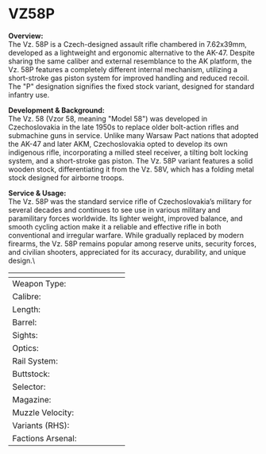 # VZ58P

**Overview:**\
The Vz. 58P is a Czech-designed assault rifle chambered in 7.62x39mm, developed as a lightweight and ergonomic alternative to the AK-47. Despite sharing the same caliber and external resemblance to the AK platform, the Vz. 58P features a completely different internal mechanism, utilizing a short-stroke gas piston system for improved handling and reduced recoil. The "P" designation signifies the fixed stock variant, designed for standard infantry use.

**Development & Background:**\
The Vz. 58 (Vzor 58, meaning "Model 58") was developed in Czechoslovakia in the late 1950s to replace older bolt-action rifles and submachine guns in service. Unlike many Warsaw Pact nations that adopted the AK-47 and later AKM, Czechoslovakia opted to develop its own indigenous rifle, incorporating a milled steel receiver, a tilting bolt locking system, and a short-stroke gas piston. The Vz. 58P variant features a solid wooden stock, differentiating it from the Vz. 58V, which has a folding metal stock designed for airborne troops.

**Service & Usage:**\
The Vz. 58P was the standard service rifle of Czechoslovakia’s military for several decades and continues to see use in various military and paramilitary forces worldwide. Its lighter weight, improved balance, and smooth cycling action make it a reliable and effective rifle in both conventional and irregular warfare. While gradually replaced by modern firearms, the Vz. 58P remains popular among reserve units, security forces, and civilian shooters, appreciated for its accuracy, durability, and unique design.\


<table><thead><tr><th width="203"></th><th></th></tr></thead><tbody><tr><td>Weapon Type:</td><td></td></tr><tr><td>Calibre:</td><td></td></tr><tr><td>Length:</td><td></td></tr><tr><td>Barrel:</td><td></td></tr><tr><td>Sights:</td><td></td></tr><tr><td>Optics:</td><td></td></tr><tr><td>Rail System:</td><td></td></tr><tr><td>Buttstock:</td><td></td></tr><tr><td>Selector:</td><td></td></tr><tr><td>Magazine:</td><td></td></tr><tr><td>Muzzle Velocity:</td><td></td></tr><tr><td>Variants (RHS):</td><td></td></tr><tr><td>Factions Arsenal:</td><td></td></tr></tbody></table>

